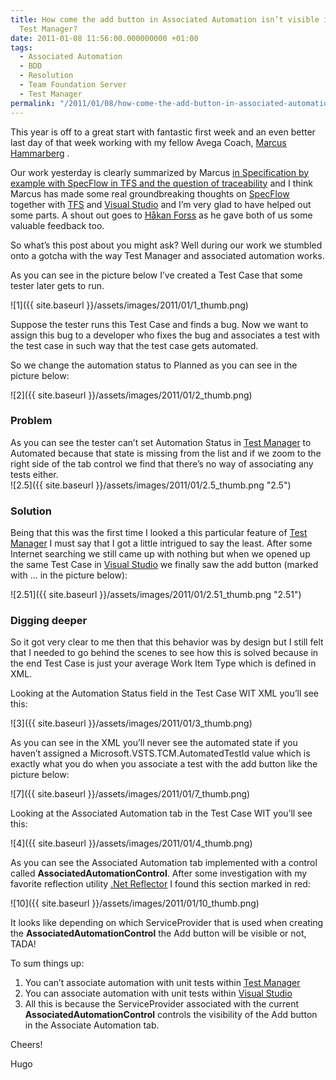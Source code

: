 ```yaml
---
title: How come the add button in Associated Automation isn’t visible in Microsoft
  Test Manager?
date: 2011-01-08 11:56:00.000000000 +01:00
tags:
  - Associated Automation
  - BDD
  - Resolution
  - Team Foundation Server
  - Test Manager
permalink: "/2011/01/08/how-come-the-add-button-in-associated-automation-isnt-visible-in-microsoft-test-manager/"
---
```


This year is off to a great start with fantastic first week and an even better last day of that week working with my fellow Avega Coach, [Marcus Hammarberg](http://www.marcusoft.net) .

Our work yesterday is clearly summarized by Marcus [in Specification by example with SpecFlow in TFS and the question of traceability](http://www.marcusoft.net/2011/01/specification-by-example-with-specflow.html) and I think Marcus has made some real groundbreaking thoughts on [SpecFlow](http://specflow.org/) together with [TFS](http://msdn.microsoft.com/en-us/vstudio/ff637362) and [Visual Studio](http://www.microsoft.com/visualstudio/en-us) and I’m very glad to have helped out some parts. A shout out goes to [Håkan Forss](http://hakanforss.wordpress.com/) as he gave both of us some valuable feedback too.

So what’s this post about you might ask? Well during our work we stumbled onto a gotcha with the way Test Manager and associated automation works.

As you can see in the picture below I’ve created a Test Case that some tester later gets to run.

![1]({{ site.baseurl }}/assets/images/2011/01/1_thumb.png)

Suppose the tester runs this Test Case and finds a bug. Now we want to assign this bug to a developer who fixes the bug and associates a test with the test case in such way that the test case gets automated.

So we change the automation status to Planned as you can see in the picture below:

![2]({{ site.baseurl }}/assets/images/2011/01/2_thumb.png)

### Problem

As you can see the tester can’t set Automation Status in [Test Manager](http://msdn.microsoft.com/en-us/library/ms182409.aspx) to Automated because that state is missing from the list and if we zoom to the right side of the tab control we find that there’s no way of associating any tests either.  
![2.5]({{ site.baseurl }}/assets/images/2011/01/2.5_thumb.png "2.5")

### Solution

Being that this was the first time I looked a this particular feature of [Test Manager](http://msdn.microsoft.com/en-us/library/ms182409.aspx) I must say that I got a little intrigued to say the least. After some Internet searching we still came up with nothing but when we opened up the same Test Case in [Visual Studio](http://www.microsoft.com/visualstudio/en-us) we finally saw the add button (marked with … in the picture below):

![2.51]({{ site.baseurl }}/assets/images/2011/01/2.51_thumb.png "2.51")

### Digging deeper

So it got very clear to me then that this behavior was by design but I still felt that I needed to go behind the scenes to see how this is solved because in the end Test Case is just your average Work Item Type which is defined in XML.

Looking at the Automation Status field in the Test Case WIT XML you’ll see this:

![3]({{ site.baseurl }}/assets/images/2011/01/3_thumb.png)

As you can see in the XML you’ll never see the automated state if you haven’t assigned a Microsoft.VSTS.TCM.AutomatedTestId value which is exactly what you do when you associate a test with the add button like the picture below:

![7]({{ site.baseurl }}/assets/images/2011/01/7_thumb.png)

Looking at the Associated Automation tab in the Test Case WIT you’ll see this:

![4]({{ site.baseurl }}/assets/images/2011/01/4_thumb.png)

As you can see the Associated Automation tab implemented with a control called **AssociatedAutomationControl**. After some investigation with my favorite reflection utility [.Net Reflector](http://www.red-gate.com/products/dotnet-development/reflector/) I found this section marked in red:

![10]({{ site.baseurl }}/assets/images/2011/01/10_thumb.png)

It looks like depending on which ServiceProvider that is used when creating the **AssociatedAutomationControl** the Add button will be visible or not, TADA!

To sum things up:

1. You can’t associate automation with unit tests within [Test Manager](http://msdn.microsoft.com/en-us/library/ms182409.aspx)
2. You can associate automation with unit tests within [Visual Studio](http://www.microsoft.com/visualstudio/en-us)
3. All this is because the ServiceProvider associated with the current **AssociatedAutomationControl** controls the visibility of the Add button in the Associate Automation tab.

Cheers!

Hugo

